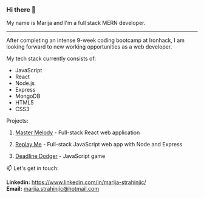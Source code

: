 ### Hi there 👋
My name is Marija and I'm a full stack MERN developer.

-------
After completing an intense 9-week coding bootcamp at Ironhack, I am looking forward to new working opportunities as a web developer.

My tech stack currently consists of:

- JavaScript
- React
- Node.js
- Express
- MongoDB
- HTML5
- CSS3

Projects:

  1. <a href="https://master-melody.netlify.app">Master Melody<a/> - Full-stack React web application

  2. <a href="http://replay-me.herokuapp.com/">Replay Me</a> - Full-stack JavaScript web app with Node and Express

  3. <a href="https://github.com/marija-strah/deadline-dodger">Deadline Dodger</a> - JavaScript game


📫 Let's get in touch:

<b>Linkedin:</b> https://www.linkedin.com/in/marija-strahinjic/
<br/>
<b>Email:</b> marija.strahinjic@hotmail.com
  
<!--
**marija-strah/marija-strah** is a ✨ _special_ ✨ repository because its `README.md` (this file) appears on your GitHub profile.

Here are some ideas to get you started:

- 🔭 I’m currently working on ...
- 🌱 I’m currently learning ...
- 👯 I’m looking to collaborate on ...
- 🤔 I’m looking for help with ...
- 💬 Ask me about ...
- 📫 How to reach me: ...
- 😄 Pronouns: ...
- ⚡ Fun fact: ...
-->
